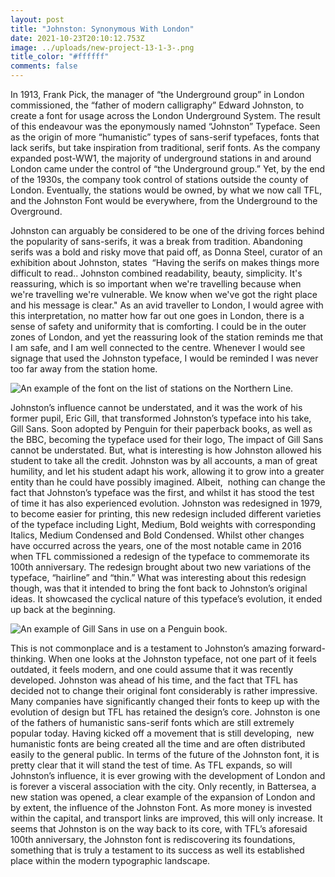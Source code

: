 ```yaml
---
layout: post
title: "Johnston: Synonymous With London"
date: 2021-10-23T20:10:12.753Z
image: ../uploads/new-project-13-1-3-.png
title_color: "#ffffff"
comments: false
---
```



In 1913, Frank Pick, the manager of “the Underground group” in London commissioned, the “father of modern calligraphy” Edward Johnston, to create a font for usage across the London Underground System. The result of this endeavour was the eponymously named “Johnston” Typeface. Seen as the origin of more “humanistic” types of sans-serif typefaces, fonts that lack serifs, but take inspiration from traditional, serif fonts. As the company expanded post-WW1, the majority of underground stations in and around London came under the control of “the Underground group.” Yet, by the end of the 1930s, the company took control of stations outside the county of London. Eventually, the stations would be owned, by what we now call TFL, and the Johnston Font would be everywhere, from the Underground to the Overground. 



Johnston can arguably be considered to be one of the driving forces behind the popularity of sans-serifs, it was a break from tradition. Abandoning serifs was a bold and risky move that paid off, as Donna Steel, curator of an exhibition about Johnston, states  “Having the serifs on makes things more difficult to read.. Johnston combined readability, beauty, simplicity. It's reassuring, which is so important when we're travelling because when we're travelling we're vulnerable. We know when we've got the right place and his message is clear." As an avid traveller to London, I would agree with this interpretation, no matter how far out one goes in London, there is a sense of safety and uniformity that is comforting. I could be in the outer zones of London, and yet the reassuring look of the station reminds me that I am safe, and I am well connected to the centre. Whenever I would see signage that used the Johnston typeface, I would be reminded I was never too far away from the station home.



![An example of the font on the list of stations on the Northern Line.](https://static.dezeen.com/uploads/2016/06/in-use-johnston-100-new-tfl-typeface-graphic-design-typography-monotype_dezeen_1568_5.jpg "An example of the font on the list of stations on the Northern Line.")



Johnston’s influence cannot be understated, and it was the work of his former pupil, Eric Gill, that transformed Johnston’s typeface into his take, Gill Sans. Soon adopted by Penguin for their paperback books, as well as the BBC, becoming the typeface used for their logo, The impact of Gill Sans cannot be understated. But, what is interesting is how Johnston allowed his student to take all the credit. Johnston was by all accounts, a man of great humility, and let his student adapt his work, allowing it to grow into a greater entity than he could have possibly imagined. Albeit,  nothing can change the fact that Johnston’s typeface was the first, and whilst it has stood the test of time it has also experienced evolution. Johnston was redesigned in 1979, to become easier for printing, this new redesign included different varieties of the typeface including Light, Medium, Bold weights with corresponding Italics, Medium Condensed and Bold Condensed. Whilst other changes have occurred across the years, one of the most notable came in 2016 when TFL commissioned a redesign of the typeface to commemorate its 100th anniversary. The redesign brought about two new variations of the typeface, “hairline” and “thin.” What was interesting about this redesign though, was that it intended to bring the font back to Johnston’s original ideas. It showcased the cyclical nature of this typeface’s evolution, it ended up back at the beginning. 



![An example of Gill Sans in use on a Penguin book.](https://indesignskills.com/wp-content/uploads/2021/07/featured3.jpg "An example of Gill Sans in use on a Penguin book.")



This is not commonplace and is a testament to Johnston’s amazing forward-thinking. When one looks at the Johnston typeface, not one part of it feels outdated, it feels modern, and one could assume that it was recently developed. Johnston was ahead of his time, and the fact that TFL has decided not to change their original font considerably is rather impressive. Many companies have significantly changed their fonts to keep up with the evolution of design but TFL has retained the design’s core. Johnston is one of the fathers of humanistic sans-serif fonts which are still extremely popular today. Having kicked off a movement that is still developing,  new humanistic fonts are being created all the time and are often distributed easily to the general public. In terms of the future of the Johnston font, it is pretty clear that it will stand the test of time. As TFL expands, so will Johnston’s influence, it is ever growing with the development of London and is forever a visceral association with the city. Only recently, in Battersea, a new station was opened, a clear example of the expansion of London and by extent, the influence of the Johnston Font. As more money is invested within the capital, and transport links are improved, this will only increase. It seems that Johnston is on the way back to its core, with TFL’s aforesaid 100th anniversary, the Johnston font is rediscovering its foundations, something that is truly a testament to its success as well its established place within the modern typographic landscape.